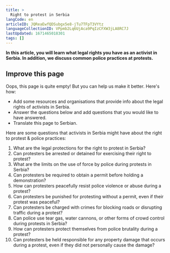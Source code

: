```yaml
---
title: >
  Right to protest in Serbia
langCode: en
articleID: JQReaEwfQDSubgx5e8-jTu7TFpT3VYtz
languageCollectionID: VPpmb2Lq6UjAca9PqIzCFXW3jLA8RC7J
lastUpdated: 1671465018301
tags: []
---
```


**In this article, you will learn what legal rights you have as an activist in Serbia. In addition, we discuss common police practices at protests.**

## Improve this page

Oops, this page is quite empty! But you can help us make it better. Here's how:

-   Add some resources and organisations that provide info about the legal rights of activists in Serbia.
-   Answer the questions below and add questions that you would like to have answered.
-   Translate this page to Serbian.

Here are some questions that activists in Serbia might have about the right to protest & police practices:

1.  What are the legal protections for the right to protest in Serbia?
2.  Can protesters be arrested or detained for exercising their right to protest?
3.  What are the limits on the use of force by police during protests in Serbia?
4.  Can protesters be required to obtain a permit before holding a demonstration?
5.  How can protesters peacefully resist police violence or abuse during a protest?
6.  Can protesters be punished for protesting without a permit, even if their protest was peaceful?
7.  Can protesters be charged with crimes for blocking roads or disrupting traffic during a protest?
8.  Can police use tear gas, water cannons, or other forms of crowd control during protests in Serbia?
9.  How can protesters protect themselves from police brutality during a protest?
10.  Can protesters be held responsible for any property damage that occurs during a protest, even if they did not personally cause the damage?